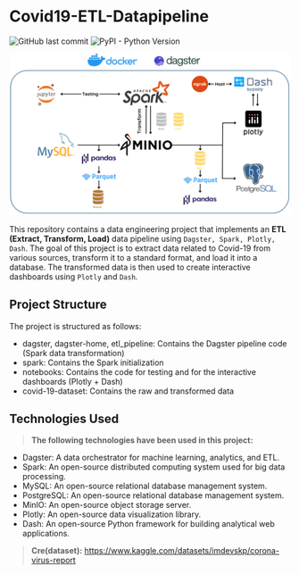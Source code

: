 <!--
  Title: Covid19-ETL-Datapipeline
  Description: A Data Engineering Project that implements an ETL data pipeline using Dagster, Spark, Plotly, Dash
  Author: thangbuiq
  -->
# Covid19-ETL-Datapipeline
![GitHub last commit](https://img.shields.io/github/last-commit/thangbuiq/covid19-etl-pipeline?color=green) ![PyPI - Python Version](https://img.shields.io/pypi/pyversions/dash)

![](DATAFLOW.png)

This repository contains a data engineering project that implements an **ETL (Extract, Transform, Load)** data pipeline using `Dagster, Spark, Plotly, Dash`. The goal of this project is to extract data related to Covid-19 from various sources, transform it to a standard format, and load it into a database. The transformed data is then used to create interactive dashboards using `Plotly` and `Dash`.

## Project Structure
The project is structured as follows:

- dagster, dagster-home, etl_pipeline: Contains the Dagster pipeline code (Spark data transformation)
- spark: Contains the Spark initialization
- notebooks: Contains the code for testing and for the interactive dashboards (Plotly + Dash)
- covid-19-dataset: Contains the raw and transformed data

## Technologies Used
> **The following technologies have been used in this project:**

* Dagster: A data orchestrator for machine learning, analytics, and ETL.
* Spark: An open-source distributed computing system used for big data processing.
* MySQL: An open-source relational database management system.
* PostgreSQL: An open-source relational database management system.
* MinIO: An open-source object storage server.
* Plotly: An open-source data visualization library.
* Dash: An open-source Python framework for building analytical web applications.


> **Cre(dataset):** https://www.kaggle.com/datasets/imdevskp/corona-virus-report
